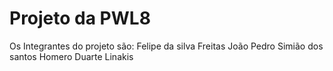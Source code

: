 # Projeto da PWL8
Os Integrantes do projeto são: 
Felipe da silva Freitas
João Pedro Simião dos santos 
Homero Duarte Linakis
